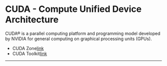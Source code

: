 # CUDA - Compute Unified Device Architecture
CUDA® is a parallel computing platform and programming model developed by NVIDIA for general computing on graphical processing units (GPUs). 
* CUDA Zone[link](https://developer.nvidia.com/cuda-zone)
* CUDA Toolkit[link](https://developer.nvidia.com/cuda-toolkit)

---
